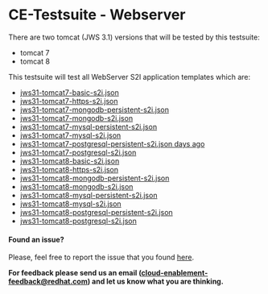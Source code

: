 # CE-Testsuite - Webserver
There are two tomcat (JWS 3.1) versions that will be tested by this testsuite:
  - tomcat 7
  - tomcat 8

This testsuite will test all WebServer S2I application templates which are:
 
  - [jws31-tomcat7-basic-s2i.json](https://github.com/jboss-openshift/application-templates/blob/master/webserver/jws31-tomcat7-basic-s2i.json)
  - [jws31-tomcat7-https-s2i.json](https://github.com/jboss-openshift/application-templates/blob/master/webserver/jws31-tomcat7-https-s2i.json)
  - [jws31-tomcat7-mongodb-persistent-s2i.json](https://github.com/jboss-openshift/application-templates/blob/master/webserver/jws31-tomcat7-mongodb-persistent-s2i.json)
  - [jws31-tomcat7-mongodb-s2i.json](https://github.com/jboss-openshift/application-templates/blob/master/webserver/jws31-tomcat7-mongodb-s2i.json)
  - [jws31-tomcat7-mysql-persistent-s2i.json](https://github.com/jboss-openshift/application-templates/blob/master/webserver/jws31-tomcat7-mysql-persistent-s2i.json)
  - [jws31-tomcat7-mysql-s2i.json](https://github.com/jboss-openshift/application-templates/blob/master/webserver/jws31-tomcat7-mysql-s2i.json)
  - [jws31-tomcat7-postgresql-persistent-s2i.json days ago](https://github.com/jboss-openshift/application-templates/blob/master/webserver/jws31-tomcat7-postgresql-persistent-s2i.json)
  - [jws31-tomcat7-postgresql-s2i.json](https://github.com/jboss-openshift/application-templates/blob/master/webserver/jws31-tomcat7-postgresql-s2i.json)
  - [jws31-tomcat8-basic-s2i.json](https://github.com/jboss-openshift/application-templates/blob/master/webserver/jws31-tomcat8-basic-s2i.json)
  - [jws31-tomcat8-https-s2i.json](https://github.com/jboss-openshift/application-templates/blob/master/webserver/jws31-tomcat8-https-s2i.json)
  - [jws31-tomcat8-mongodb-persistent-s2i.json](https://github.com/jboss-openshift/application-templates/blob/master/webserver/jws31-tomcat8-mongodb-persistent-s2i.json)
  - [jws31-tomcat8-mongodb-s2i.json](https://github.com/jboss-openshift/application-templates/blob/master/webserver/jws31-tomcat8-mongodb-s2i.json)
  - [jws31-tomcat8-mysql-persistent-s2i.json](https://github.com/jboss-openshift/application-templates/blob/master/webserver/jws31-tomcat8-mysql-persistent-s2i.json)
  - [jws31-tomcat8-mysql-s2i.json](https://github.com/jboss-openshift/application-templates/blob/master/webserver/jws31-tomcat8-mysql-s2i.json)
  - [jws31-tomcat8-postgresql-persistent-s2i.json](https://github.com/jboss-openshift/application-templates/blob/master/webserver/jws31-tomcat8-postgresql-persistent-s2i.json)
  - [jws31-tomcat8-postgresql-s2i.json](https://github.com/jboss-openshift/application-templates/blob/master/webserver/jws31-tomcat8-postgresql-s2i.json)


#### Found an issue?
Please, feel free to report the issue that you found [here](https://github.com/jboss-openshift/ce-testsuite/issues/new).

__For feedback please send us an email (cloud-enablement-feedback@redhat.com) and let us know what you are thinking.__ 
